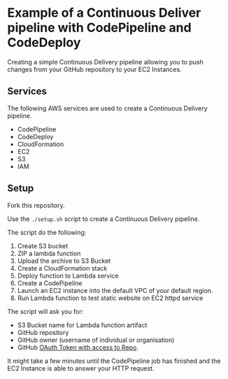 # Example of a Continuous Deliver pipeline with CodePipeline and CodeDeploy

Creating a simple Continuous Delivery pipeline allowing you to push changes from your GitHub repository to your EC2 Instances.

## Services

The following AWS services are used to create a Continuous Delivery pipeline.

* CodePipeline
* CodeDeploy
* CloudFormation
* EC2
* S3
* IAM

## Setup

Fork this repository.

Use the `./setup.sh` script to create a Continuous Delivery pipeline.

The script do the following:
1. Create S3 bucket
2. ZIP a lambda function
3. Upload the archive to S3 Bucket
4. Create a CloudFormation stack
5. Deploy function to Lambda service
6. Create a CodePipeline
7. Launch an EC2 instance into the default VPC of your default region. 
8. Run Lambda function to test static website on EC2 httpd service


The script will ask you for:
* S3 Bucket name for Lambda function artifact
* GitHub repository
* GitHub owner (username of individual or organisation)
* GitHub [OAuth Token with access to Repo](https://github.com/settings/tokens).

It might take a few minutes until the CodePipeline job has finished and the EC2 Instance is able to answer your HTTP request.
